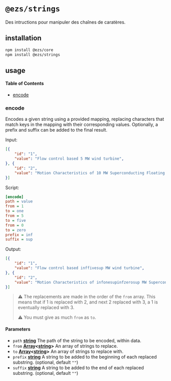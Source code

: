 # `@ezs/strings`

Des intructions pour manipuler des chaînes de caratères.

## installation

```bash
npm install @ezs/core
npm install @ezs/strings
```

## usage

<!-- Generated by documentation.js. Update this documentation by updating the source code. -->

#### Table of Contents

-   [encode](#encode)

### encode

Encodes a given string using a provided mapping, replacing characters that
match keys in the mapping with their corresponding values. Optionally, a
prefix and suffix can be added to the final result.

Input:

```json
[{
    "id": "1",
    "value": "Flow control based 5 MW wind turbine",
}, {
    "id": "2",
    "value": "Motion Characteristics of 10 MW Superconducting Floating Offshore Wind Turbine",
}]
```

Script:

```ini
[encode]
path = value
from = 1
to = one
from = 5
to = five
from = 0
to = zero
prefix = inf
suffix = sup
```

Output:

```json
[{
    "id": "1",
    "value": "Flow control based inffivesup MW wind turbine",
}, {
    "id": "2",
    "value": "Motion Characteristics of infonesupinfzerosup MW Superconducting Floating Offshore Wind Turbine",
}]
```

> ⚠ The replacements are made in the order of the `from` array. This means
> that if 1 is replaced with 2, and next 2 replaced with 3, a 1 is eventually
> replaced with 3.
>
> ⚠ You must give as much `from` as `to`.

#### Parameters

-   `path` **[string](https://developer.mozilla.org/docs/Web/JavaScript/Reference/Global_Objects/String)** The path of the string to be encoded, within data.
-   `from` **[Array](https://developer.mozilla.org/docs/Web/JavaScript/Reference/Global_Objects/Array)&lt;[string](https://developer.mozilla.org/docs/Web/JavaScript/Reference/Global_Objects/String)>** An array of strings to replace.
-   `to` **[Array](https://developer.mozilla.org/docs/Web/JavaScript/Reference/Global_Objects/Array)&lt;[string](https://developer.mozilla.org/docs/Web/JavaScript/Reference/Global_Objects/String)>** An array of strings to replace with.
-   `prefix` **[string](https://developer.mozilla.org/docs/Web/JavaScript/Reference/Global_Objects/String)** A string to be added to the beginning of each
                             replaced substring. (optional, default `""`)
-   `suffix` **[string](https://developer.mozilla.org/docs/Web/JavaScript/Reference/Global_Objects/String)** A string to be added to the end of each
                            replaced substring. (optional, default `""`)
